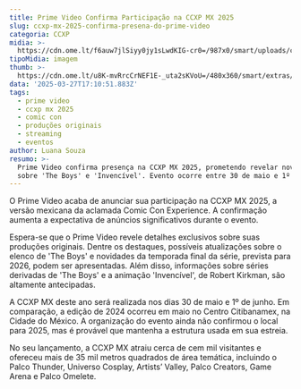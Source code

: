 ```yaml
---
title: Prime Video Confirma Participação na CCXP MX 2025
slug: ccxp-mx-2025-confirma-presena-do-prime-video
categoria: CCXP
midia: >-
  https://cdn.ome.lt/f6auw7jlSiyy0jy1sLwdKIG-cr0=/987x0/smart/uploads/conteudo/fotos/OMELETE_CAPA_-_2025-03-27T131603.052.png
tipoMidia: imagem
thumb: >-
  https://cdn.ome.lt/u8K-mvRrcCrNEF1E-_uta2sKVoU=/480x360/smart/extras/conteudos/omelete_THUMB_-_2025-03-27T131537.532.png
data: '2025-03-27T17:10:51.883Z'
tags:
  - prime video
  - ccxp mx 2025
  - comic con
  - produções originais
  - streaming
  - eventos
author: Luana Souza
resumo: >-
  Prime Video confirma presença na CCXP MX 2025, prometendo revelar novidades
  sobre 'The Boys' e 'Invencível'. Evento ocorre entre 30 de maio e 1º de junho.
---
```


O Prime Video acaba de anunciar sua participação na CCXP MX 2025, a versão mexicana da aclamada Comic Con Experience. A confirmação aumenta a expectativa de anúncios significativos durante o evento.

Espera-se que o Prime Video revele detalhes exclusivos sobre suas produções originais. Dentre os destaques, possíveis atualizações sobre o elenco de 'The Boys' e novidades da temporada final da série, prevista para 2026, podem ser apresentadas. Além disso, informações sobre séries derivadas de 'The Boys' e a animação 'Invencível', de Robert Kirkman, são altamente antecipadas.

A CCXP MX deste ano será realizada nos dias 30 de maio e 1º de junho. Em comparação, a edição de 2024 ocorreu em maio no Centro Citibanamex, na Cidade do México. A organização do evento ainda não confirmou o local para 2025, mas é provável que mantenha a estrutura usada em sua estreia.

No seu lançamento, a CCXP MX atraiu cerca de cem mil visitantes e ofereceu mais de 35 mil metros quadrados de área temática, incluindo o Palco Thunder, Universo Cosplay, Artists’ Valley, Palco Creators, Game Arena e Palco Omelete.
